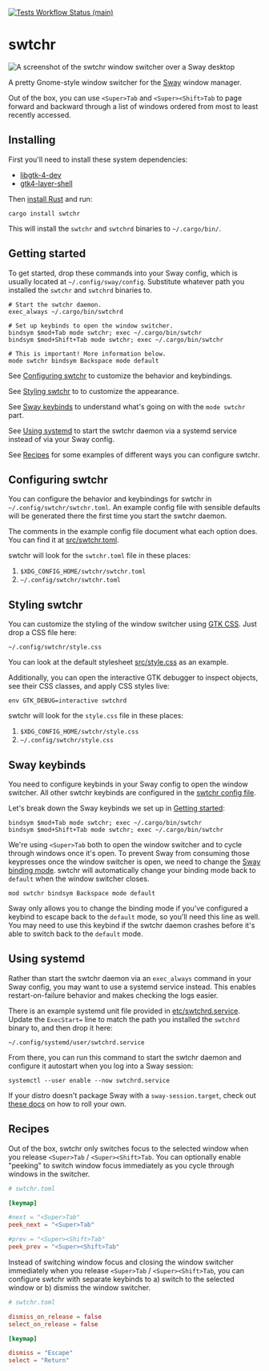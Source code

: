 [![Tests Workflow Status (main)](https://img.shields.io/github/actions/workflow/status/lostatc/swtchr/test.yaml?branch=main&label=Tests&style=for-the-badge&logo=github)](https://github.com/lostatc/swtchr/actions/workflows/test.yaml)

# swtchr

![A screenshot of the swtchr window switcher over a Sway desktop](./etc/screenshot.png)

A pretty Gnome-style window switcher for the [Sway](https://swaywm.org/) window
manager.

Out of the box, you can use `<Super>Tab` and `<Super><Shift>Tab` to page
forward and backward through a list of windows ordered from most to least
recently accessed.

## Installing

First you'll need to install these system dependencies:

- [libgtk-4-dev](https://gtk-rs.org/gtk4-rs/stable/latest/book/installation_linux.html)
- [gtk4-layer-shell](https://github.com/wmww/gtk4-layer-shell?tab=readme-ov-file#distro-packages)

Then [install Rust](https://www.rust-lang.org/tools/install) and run:

```
cargo install swtchr
```

This will install the `swtchr` and `swtchrd` binaries to `~/.cargo/bin/`.

## Getting started

To get started, drop these commands into your Sway config, which is usually
located at `~/.config/sway/config`. Substitute whatever path you installed the
`swtchr` and `swtchrd` binaries to.

```
# Start the swtchr daemon.
exec_always ~/.cargo/bin/swtchrd

# Set up keybinds to open the window switcher.
bindsym $mod+Tab mode swtchr; exec ~/.cargo/bin/swtchr
bindsym $mod+Shift+Tab mode swtchr; exec ~/.cargo/bin/swtchr

# This is important! More information below.
mode swtchr bindsym Backspace mode default
```

See [Configuring swtchr](#configuring-swtchr) to customize the behavior and
keybindings.

See [Styling swtchr](#styling-swtchr) to to customize the appearance.

See [Sway keybinds](#sway-keybinds) to understand what's going on with the
`mode swtchr` part.

See [Using systemd](#using-systemd) to start the swtchr daemon via a systemd
service instead of via your Sway config.

See [Recipes](#recipes) for some examples of different ways you can configure
swtchr.

## Configuring swtchr

You can configure the behavior and keybindings for swtchr in
`~/.config/swtchr/swtchr.toml`. An example config file with sensible defaults
will be generated there the first time you start the swtchr daemon.

The comments in the example config file document what each option does. You can
find it at [src/swtchr.toml](./src/swtchr.toml).

swtchr will look for the `swtchr.toml` file in these places:

1. `$XDG_CONFIG_HOME/swtchr/swtchr.toml`
2. `~/.config/swtchr/swtchr.toml`

## Styling swtchr

You can customize the styling of the window switcher using [GTK
CSS](https://docs.gtk.org/gtk4/css-properties.html). Just drop a CSS file here:

```
~/.config/swtchr/style.css
```

You can look at the default stylesheet [src/style.css](./src/style.css) as an
example.

Additionally, you can open the interactive GTK debugger to inspect objects, see
their CSS classes, and apply CSS styles live:

```shell
env GTK_DEBUG=interactive swtchrd
```

swtchr will look for the `style.css` file in these places:

1. `$XDG_CONFIG_HOME/swtchr/style.css`
2. `~/.config/swtchr/style.css`

## Sway keybinds

You need to configure keybinds in your Sway config to open the window switcher.
All other swtchr keybinds are configured in the [swtchr config
file](#configuring-swtchr).

Let's break down the Sway keybinds we set up in [Getting
started](#getting-started):

```
bindsym $mod+Tab mode swtchr; exec ~/.cargo/bin/swtchr
bindsym $mod+Shift+Tab mode swtchr; exec ~/.cargo/bin/swtchr
```

We're using `<Super>Tab` both to open the window switcher and to cycle through
windows once it's open. To prevent Sway from consuming those keypresses once
the window switcher is open, we need to change the [Sway binding
mode](https://i3wm.org/docs/userguide.html#binding_modes). swtchr will
automatically change your binding mode back to `default` when the window
switcher closes.

```
mod swtchr bindsym Backspace mode default
```

Sway only allows you to change the binding mode if you've configured a keybind
to escape back to the `default` mode, so you'll need this line as well. You may
need to use this keybind if the swtchr daemon crashes before it's able to
switch back to the `default` mode.

## Using systemd

Rather than start the swtchr daemon via an `exec_always` command in your Sway
config, you may want to use a systemd service instead. This enables
restart-on-failure behavior and makes checking the logs easier.

There is an example systemd unit file provided in
[etc/swtchrd.service](./etc/swtchrd.service). Update the `ExecStart=` line to
match the path you installed the `swtchrd` binary to, and then drop it here:

```
~/.config/systemd/user/swtchrd.service
```

From there, you can run this command to start the swtchr daemon and configure
it autostart when you log into a Sway session:

```shell
systemctl --user enable --now swtchrd.service
```

If your distro doesn't package Sway with a `sway-session.target`, check out
[these
docs](https://wiki.archlinux.org/title/Sway#Manage_Sway-specific_daemons_with_systemd)
on how to roll your own.

## Recipes

Out of the box, swtchr only switches focus to the selected window when you
release `<Super>Tab` / `<Super><Shift>Tab`. You can optionally enable "peeking"
to switch window focus immediately as you cycle through windows in the
switcher.

```toml
# swtchr.toml

[keymap]

#next = "<Super>Tab"
peek_next = "<Super>Tab"

#prev = "<Super><Shift>Tab"
peek_prev = "<Super><Shift>Tab"
```

Instead of switching window focus and closing the window switcher immediately
when you release `<Super>Tab` / `<Super><Shift>Tab`, you can configure swtchr
with separate keybinds to a) switch to the selected window or b) dismiss the
window switcher.

```toml
# swtchr.toml

dismiss_on_release = false
select_on_release = false

[keymap]

dismiss = "Escape"
select = "Return"
```
